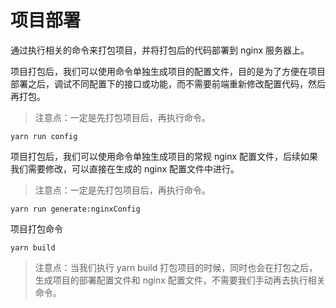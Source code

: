 # 项目部署

通过执行相关的命令来打包项目，并将打包后的代码部署到 nginx 服务器上。

项目打包后，我们可以使用命令单独生成项目的配置文件，目的是为了方便在项目部署之后，调试不同配置下的接口或功能，而不需要前端重新修改配置代码，然后再打包。

> 注意点：一定是先打包项目后，再执行命令。

```shell
yarn run config
```

项目打包后，我们可以使用命令单独生成项目的常规 nginx 配置文件，后续如果我们需要修改，可以直接在生成的 nginx 配置文件中进行。

> 注意点：一定是先打包项目后，再执行命令。

```shell
yarn run generate:nginxConfig
```

项目打包命令

```shell
yarn build
```

> 注意点：当我们执行 yarn build 打包项目的时候，同时也会在打包之后，生成项目的部署配置文件和 nginx 配置文件，不需要我们手动再去执行相关命令。
